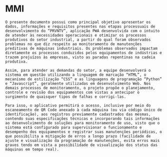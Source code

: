 # MMI

    O presente documento possui como principal objetivo apresentar os dados, informações e requisitos presentes nas etapas processuais de desenvolvimento do “PRVNTV”, aplicação PWA desenvolvida com o intuito de atender às necessidades operacionais e otimizar os processos produtivos do setor industrial, a partir do qual foram observados problemas no que diz respeito ao monitoramento de manutenções preditivas de máquinas industriais. Os problemas observados impactam diretamente os processos conduzidos pelos equipamentos de indústrias e trazem prejuízos às empresas, visto as paradas repentinas na cadeia produtiva.

    Assim, para atender as demandas do setor, a equipe desenvolverá o sistema em questão utilizando a linguagem de marcação “HTML”, o mecanismo de estilização “CSS” e as linguagens de programação “Python” e “Javascript”, geralmente utilizadas em desenvolvimento Web. Nos demais processos de monitoramento, o projeto propõe o planejamento, controle e revisão dos equipamentos com vistas a antecipar o surgimento de quaisquer tipos de falhas e corrigi-las. 

    Para isso, o aplicativo permitirá o acesso, inclusive por meio do escaneamento de QR Code anexado à cada máquina (ou via código único de identificação), aos registros previamente cadastrados das mesmas, contendo suas especificações técnicas e incorporando tais informações ao desenvolvimento de soluções para monitoramento de uso, visto que o sistema está configurado para supervisionar o funcionamento e desempenho dos equipamentos e registrar suas manutenções periódicas, o que possibilita a mitigação de erros a longo prazo (facilidade de ajuste e visualização da programação de manutenções, evita erros mais graves tendo em vista a possibilidade de visualização dos status das máquinas em tempo real).


    
